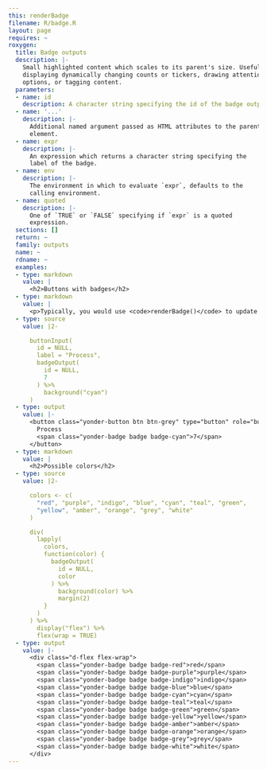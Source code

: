 ```yaml
---
this: renderBadge
filename: R/badge.R
layout: page
requires: ~
roxygen:
  title: Badge outputs
  description: |-
    Small highlighted content which scales to its parent's size. Useful for
    displaying dynamically changing counts or tickers, drawing attention to new
    options, or tagging content.
  parameters:
  - name: id
    description: A character string specifying the id of the badge output.
  - name: '...'
    description: |-
      Additional named argument passed as HTML attributes to the parent
      element.
  - name: expr
    description: |-
      An expression which returns a character string specifying the
      label of the badge.
  - name: env
    description: |-
      The environment in which to evaluate `expr`, defaults to the
      calling environment.
  - name: quoted
    description: |-
      One of `TRUE` or `FALSE` specifying if `expr` is a quoted
      expression.
  sections: []
  return: ~
  family: outputs
  name: ~
  rdname: ~
  examples:
  - type: markdown
    value: |
      <h2>Buttons with badges</h2>
  - type: markdown
    value: |
      <p>Typically, you would use <code>renderBadge()</code> to update a badge's value. Here we are hard-coding a default value of 7.</p>
  - type: source
    value: |2-

      buttonInput(
        id = NULL,
        label = "Process",
        badgeOutput(
          id = NULL,
          7
        ) %>%
          background("cyan")
      )
  - type: output
    value: |-
      <button class="yonder-button btn btn-grey" type="button" role="button">
        Process
        <span class="yonder-badge badge badge-cyan">7</span>
      </button>
  - type: markdown
    value: |
      <h2>Possible colors</h2>
  - type: source
    value: |2-

      colors <- c(
        "red", "purple", "indigo", "blue", "cyan", "teal", "green",
        "yellow", "amber", "orange", "grey", "white"
      )

      div(
        lapply(
          colors,
          function(color) {
            badgeOutput(
              id = NULL,
              color
            ) %>%
              background(color) %>%
              margin(2)
          }
        )
      ) %>%
        display("flex") %>%
        flex(wrap = TRUE)
  - type: output
    value: |-
      <div class="d-flex flex-wrap">
        <span class="yonder-badge badge badge-red">red</span>
        <span class="yonder-badge badge badge-purple">purple</span>
        <span class="yonder-badge badge badge-indigo">indigo</span>
        <span class="yonder-badge badge badge-blue">blue</span>
        <span class="yonder-badge badge badge-cyan">cyan</span>
        <span class="yonder-badge badge badge-teal">teal</span>
        <span class="yonder-badge badge badge-green">green</span>
        <span class="yonder-badge badge badge-yellow">yellow</span>
        <span class="yonder-badge badge badge-amber">amber</span>
        <span class="yonder-badge badge badge-orange">orange</span>
        <span class="yonder-badge badge badge-grey">grey</span>
        <span class="yonder-badge badge badge-white">white</span>
      </div>
---
```

